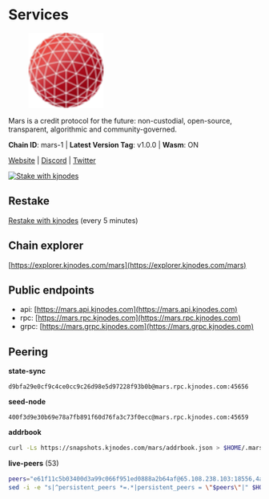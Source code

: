 # Services

<figure><img src="https://raw.githubusercontent.com/kj89/cosmos-images/main/logos/mars.png" width="150" alt=""><figcaption></figcaption></figure>

Mars is a credit protocol for the future: non-custodial,  open-source, transparent, algorithmic and community-governed.

**Chain ID**: mars-1 | **Latest Version Tag**: v1.0.0 | **Wasm**: ON

[Website](https://marsprotocol.io) | [Discord](https://discord.gg/marsprotocol) | [Twitter](https://twitter.com/mars_protocol)

[![Stake with kjnodes](https://i.ibb.co/cr44Q8j/button-stake-with-kjnodes.png)](https://restake.app/mars/marsvaloper1p9t4gr40rnpdwqacxgcqp7ffrfw908nu020g4n)

## Restake

[Restake with kjnodes](https://restake.app/mars/marsvaloper1p9t4gr40rnpdwqacxgcqp7ffrfw908nu020g4n) (every 5 minutes)
## Chain explorer
[https://explorer.kjnodes.com/mars](https://explorer.kjnodes.com/mars)

## Public endpoints

* api: [https://mars.api.kjnodes.com](https://mars.api.kjnodes.com)
* rpc: [https://mars.rpc.kjnodes.com](https://mars.rpc.kjnodes.com)
* grpc: [https://mars.grpc.kjnodes.com](https://mars.grpc.kjnodes.com)

## Peering

**state-sync**

```text
d9bfa29e0cf9c4ce0cc9c26d98e5d97228f93b0b@mars.rpc.kjnodes.com:45656
```

**seed-node**

```text
400f3d9e30b69e78a7fb891f60d76fa3c73f0ecc@mars.rpc.kjnodes.com:45659
```

**addrbook**
```bash
curl -Ls https://snapshots.kjnodes.com/mars/addrbook.json > $HOME/.mars/config/addrbook.json
```

**live-peers** (53)
```bash
peers="e61f11c5b03400d3a99c066f951ed0888a2b64af@65.108.238.103:18556,4a10096e178d36c5d6a6ad8adb2f17f4e6667671@51.159.214.226:33003,e1b058e5cfa2b836ddaa496b10911da62dcf182e@65.21.136.170:55656,89757803f40da51678451735445ad40d5b15e059@169.155.44.75:26656,b88814bddfccd85289d7201bfd6fc6c4b3342ab2@178.162.165.193:36095,70d66b811226f7c6780feb394f00a52ffb037dc3@212.95.51.70:26656,7f4be5f7db9b920e965197b65974f0e1e64749e4@144.126.128.128:26656,88f8e4d74b70e18d4f3515d34701704086aa77e1@38.146.3.134:18556,001dc593a5d8237d0bcd746302e19aeb8ff0d068@38.146.3.135:18556,d9bfa29e0cf9c4ce0cc9c26d98e5d97228f93b0b@65.109.88.38:45656,73be725377cc966d8da48f751085de4d1581b391@185.242.112.32:27651,352d8310c56f2538e4295157809b775071c2cd1d@65.108.141.109:21656,7583038c5f21ef6ddb60692469cfd80c97dd585d@88.218.224.126:26656,ef7c6b0f2ddfcef34a7f36681eaa8159be83b71f@178.128.28.236:26656,c46be592341987eae20ac681cb08d2abcc02ab9a@137.74.4.20:2000,59bb909c57664fafe88bf1b6924769c15a769ba4@65.108.125.236:3000,be7d56127ef887d095b2f55f09be5fee1969d922@146.59.52.48:18095,c0e6bf4193accabc14171ce163e704dcec5ea5df@51.91.215.170:36095,d933a425e567c28b4695acbbf0d6cfa6c68cf0c5@65.108.72.156:26656,d0dbb50a474888b8bed04bf8a23ac6b8bae443ee@5.79.79.80:18095,8bdf870e0eece71e1a09a80f5995d6d5e830c763@65.109.106.169:26656,b212d5740b2e11e54f56b072dc13b6134650cfb5@169.155.44.167:26656,d2a2c21754be65ad4a4f1de1f6163f681a6e8af8@192.99.44.79:18556,84f821d36d45cc0cdaa4ff05297e888bb0d9de8f@85.237.193.111:26656,969af6a39a0f7e8a17b92d90888360ad92248626@65.108.132.107:2000,5ffee90e41903f6fba29dc75446d536a02d626fe@65.108.232.150:18095,76969af1bccdd4dcc511741b171c3d4ccb837ba6@146.59.85.223:18556,ebc272824924ea1a27ea3183dd0b9ba713494f83@185.16.39.137:27056,52f792239ee6098457ecf1ff7402cd0b2529cea1@178.62.12.19:26656,905157b5cc774bb0ebbc79c040bead1adf5df58b@131.153.203.225:26656,be494851610016cff8853796a99c3ad46d8d1b5b@65.108.76.242:36095,9cb92702727bc5f3d40154e625b9553a04f4d649@65.109.104.72:18556,ca5a76c51bbbc57f839e6ed08953d3926eaa6e5b@35.234.114.174:26656,04bd5d9511f40dd4bec23cc261d7838d9f8326cf@213.32.24.201:26656,530b1964bc17bca6457311f1c2d5a2f3d25b297a@51.81.155.97:18556,931f46cc338f59222c22565e216a16f57bbb9782@95.217.164.44:26656,9c0c747a44919d645f74354fbe095337630b9eee@37.252.184.228:26656,1616af7456f519a0f2360adcad45d4bb9d39c92d@146.59.85.222:26656,f301f4ba2c863573c093bcd9fa68f2b1060bcae3@142.44.240.156:26656,ec6ca9bf7efb2f9d23631c07fed4eb0f45c9758a@45.141.122.178:26656,54d3ac18bcc6a760a859644a0a80077d2618c872@95.217.85.254:15603,a57468bf54407d75dee78b0cb6612805c4ac83e1@45.85.147.42:13656,750935ac3bd1fda19f5bc3783d8108c27ceb10b9@66.85.151.226:36656,f6eddb5f6ef49a1a2007e586da4755b2b2081b3d@51.89.6.150:20656,120a44a50f702717c259319caa2447c77621865f@3.39.103.198:26656,3e1d0c796a49b1315d95d336715fe0cad0470f40@195.189.96.106:42656,e6b2cc816761165ea484df03e1cab7522ef89ec3@96.234.160.22:26656,9ab42d56b7cfd78eeed997b276dc7aec27374e42@65.109.52.156:10656,86baedb502883a67947c84f62f3b6b89fc630988@107.155.81.98:26656,04c687dea43de3f30df5672b30b061789a0cf8e8@144.202.72.17:26606,6b16855f89284da99b5637b93dada66c00430a33@51.91.219.141:30003,babc3f3f7804933265ec9c40ad94f4da8e9e0017@38.146.3.100:18556,ade4d8bc8cbe014af6ebdf3cb7b1e9ad36f412c0@135.181.5.219:18556"
sed -i -e "s|^persistent_peers *=.*|persistent_peers = \"$peers\"|" $HOME/.mars/config/config.toml
```
